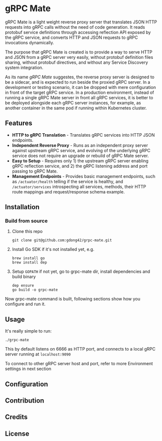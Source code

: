 # gRPC Mate

gRPC Mate is a light weight reverse proxy server that translates JSON HTTP requests into gRPC calls without the need of 
code generation. It reads protobuf service definitions through accessing reflection API exposed by the gRPC service, 
and converts HTTP and JSON requests to gRPC invocations dynamically.

The purpose that gRPC Mate is created is to provide a way to serve HTTP and JSON from a gRPC server very easily, without 
protobuf definition files sharing, without protobuf directives, and without any Service Discovery system integration. 

As its name *gRPC Mate* suggestes, the reverse proxy server is designed to be a sidecar, and is expected to run beside 
the proxied gRPC server. In a development or testing scenario, it can be dropped with mere configuration in front of the
target gRPC service. In a production environment, instead of running a single gRPC Mate server in front all gRPC services,
it is better to be deployed alongside each gRPC server instances, for example, as another container in the same pod if 
running within Kubernetes cluster.

## Features

* **HTTP to gRPC Translation** - Translates gRPC services into HTTP JSON endpoints.
* **Independent Reverse Proxy** - Runs as an independent proxy server against upstream gRPC service, and evolving of the underlying gRPC service does not require an upgrade or rebuild
of gRPC Mate server.
* **Easy to Setup** - Requires only 1) the upstream gRPC server enabling gRPC reflection service, and 2) the gRPC listening address and port passing to gRPC Mate.
* **Management Endpoints** - Provides basic management endpoints, such as `/actuator/health` 
telling if the service is healthy, and `/actuator/services` introspecting all services, methods, their HTTP route mappings and request/response schema example.

## Installation

### Build from source

1. Clone this repo
    ```
    git clone git@github.com:gdong42/grpc-mate.git
    ```
2. Install Go SDK if it's not installed yet, e.g.
   ```
   brew install go
   brew install dep
   ```
3. Setup `GOPATH` if not yet, go to grpc-mate dir, install dependencies and build binary
    ```
    dep ensure
    go build -o grpc-mate
    ```
Now grpc-mate command is built, following sections show how you configure and run it.

## Usage

It's really simple to run:
```
./grpc-mate
```
This by default listens on 6666 as HTTP port, and connects to a local gRPC server running at `localhost:9090`

To connect to other gRPC server host and port, refer to more Environment settings in next section

## Configuration

## Contribution

## Credits

## License





